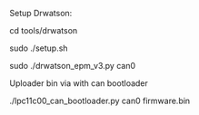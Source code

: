 
Setup Drwatson:

cd tools/drwatson

sudo ./setup.sh

sudo ./drwatson_epm_v3.py can0

Uploader bin via with can bootloader

./lpc11c00_can_bootloader.py can0 firmware.bin
